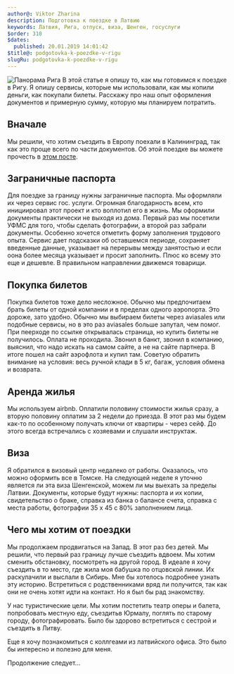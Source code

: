 ```yaml
---
author@: Viktor Zharina
description: Подготовка к поездке в Латвию
keywords: Латвия, Рига, отпуск, виза, Шенген, госуслуги
$order: 310
$dates:
  published: 20.01.2019 14:01:42
$title@: podgotovka-k-poezdke-v-rigu
slugRu: podgotovka-k-poezdke-v-rigu
---
```


<div class="left">
  <img src="/static/images/riga/orig/riga_panorama.jpg" alt="Панорама Рига" />
  В этой статье я опишу то, как мы готовимся к поездке в Ригу. Я опишу сервисы, которые мы использовали, как мы копили деньги, как покупали билеты. Расскажу про наш опыт оформления документов и примерную сумму, которую мы планируем потратить.
</div>

## Вначале

Мы решили, что хотим съездить в Европу поехали в Калининград, так как это проще всего по части документов. Об этой поездке вы можете прочесть в [этом посте](https://viktor.zharina.info/posts/otpusk-v-kaliningrade/).

## Заграничные паспорта

Для поездке за границу нужны заграничные паспорта. Мы оформляли их через сервис гос. услуги. Огромная благодарность всем, кто инициировал этот проект и кто воплотил его в жизнь. 
Мы оформили документы практически не выходя из дома. Первый раз мы посетили УФМС для того, чтобы сделать фотографии, а второй раз забрали документы. Особенно хочется отметить форму заполнения трудового опыта. Сервис дает подсказки об оставшемся периоде, сохраняет введенные данные, указывает на перерывы между занятостью и если оона более месяца указывает и просит заполнить. Плюc ко всему это еще и дешевле. В правильном направлении движемся товарищи.

## Покупка билетов

Покупка билетов тоже дело несложное. Обычно мы предпочитаем брать билеты от одной компании и в пределах одного аэропорта. Это дороже, зато удобно. Обычно мы выбираем билеты через aviasales или подобные сервисы, но в это раз aviasales больше запутал, чем помог. При пеерходе по ссылке открывалась страница, но купить билеты не получилось. Оплата не проходила. Звонил в банкт, звонил в компанию, выяснил, что надо искать на самом сайте, а не на сайте партнера. В итоге пошел на сайт аэрофлота и купил там. 
Советую обратить внимание на условия: весь ручной клади в 5 кг, багаж, условия обмена и возврата.

## Аренда жилья

Мы используем airbnb. Оплатили половину стоимости жилья сразу, а вторую половину оплатим за 2 недели до приезда. В этот раз мы будем как-то по особенному 
получать ключи от квартиры - через сейф. До этого всегда встречались с хозяевами и слушали инструктаж.

## Виза

Я обратился в визовый центр недалеко от работы. Оказалось, что можно оформить все в Томске. На следующей неделе я уточню является ли эта виза Шенгенской, можем ли мы выехать за пределы Латвии.
Документы, которые будут нужны: паспорта и их копии, свидетельство о браке, справка из банка о балансе счета, справка с места работы, фотографии 35 х 45 с 80% заполнением лица. 

## Чего мы хотим от поездки

Мы продолжаем продвигаться на Запад. В этот раз без детей. Мы решили, что первый раз границу лучше съездить 
вдвоем. Мы хотим сменить обстановку, посмотреть на другой город. В идеале я хочу съездить в то место, где жила моя 
бабушка по отцовской линии. Их раскулачили и выслали в Сибирь. Мне бы хотелось подробнее узнать эту историю. 
Встретиться с родственниками вряд ли получится, так как они не очень хотят идти на контакт. Но я был бы рад 
знакомству.

У нас туристические цели. Мы хотим постетить театр оперы и балета, попробовать местную еду, съездитьв Юрмалу, 
поглять по старому городу, фотографировать. Было бы здорово встретиться с сестрой и съездить в Литву.

Еще я хочу познакомиться с коллгеами из латвийского офиса. Это было бы интересно и полезно для меня.

Продолжение следует...